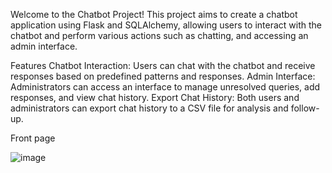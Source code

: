 Welcome to the Chatbot Project! This project aims to create a chatbot application using Flask and SQLAlchemy, allowing users to interact with the chatbot and perform various actions such as chatting, and accessing an admin interface.


Features
Chatbot Interaction: Users can chat with the chatbot and receive responses based on predefined patterns and responses.
Admin Interface: Administrators can access an interface to manage unresolved queries, add responses, and view chat history.
Export Chat History: Both users and administrators can export chat history to a CSV file for analysis and follow-up.



Front page

![image](https://github.com/pinkypatel2316/chatbot/assets/167156241/2dbcfb11-14fc-475c-af32-259dce49a6ef)





